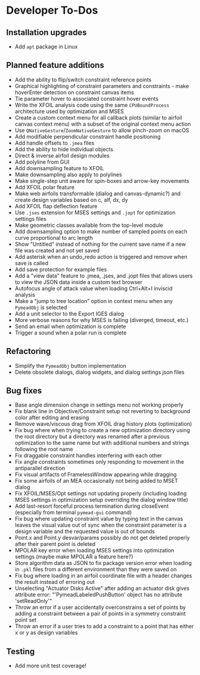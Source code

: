Developer To-Dos
================

Installation upgrades
---------------------
- Add `apt` package in Linux

Planned feature additions
-------------------------
- Add the ability to flip/switch constraint reference points
- Graphical highlighting of constraint parameters and constraints - make hoverEnter detection on constraint canvas items
- Tie parameter hover to associated constraint hover events
- Write the XFOIL analysis code using the same `CPUBoundProcess` architecture used by optimization and MSES
- Create a custom context menu for all callback plots (similar to airfoil canvas context menu) with a subset of the
  original context menu action
- Use `QNativeGesture`/`ZoomNativeGesture` to allow pinch-zoom on macOS
- Add modifiable perpendicular constraint handle positioning
- Add handle offsets to `.jmea` files
- Add the ability to hide individual objects
- Direct & inverse airfoil design modules
- Add polyline from GUI
- Add downsampling feature to XFOIL
- Make downsampling also apply to polylines
- Make single-step unit aware for spin-boxes and arrow-key movements
- Add XFOIL polar feature
- Make web airfoils transformable (dialog and canvas-dynamic?) and create design variables based on
  c, alf, dx, dy
- Add XFOIL flap deflection feature
- Use `.jses` extension for MSES settings and `.jopt` for optimization settings files
- Make geometric classes available from the top-level module
- Add downsampling option to make number of sampled points on each curve proportional to arc length
- Show "Untitled" instead of nothing for the current save name if a new file was created and not
  yet saved
- Add asterisk when an undo_redo action is triggered and remove when save is called
- Add save protection for example files
- Add a "view data" feature to .jmea, .jses, and .jopt files that allows users to view the JSON
  data inside a custom text browser
- Autofocus angle of attack value when loading Ctrl+Alt+I inviscid analysis
- Make a "jump to tree location" option in context menu when any `PymeadObj` is selected
- Add a unit selector to the Export IGES dialog
- More verbose reasons for why MSES is failing (diverged, timeout, etc.)
- Send an email when optimization is complete
- Trigger a sound when a polar run is complete

Refactoring
-----------
- Simplify the `PymeadObj` button implementation
- Delete obsolete dialogs, dialog widgets, and dialog settings json files

Bug fixes
---------
- Base angle dimension change in settings menu not working properly
- Fix blank line in Objective/Constraint setup not reverting to background color after editing and erasing
- Remove wave/viscous drag from XFOIL drag history plots (optimization)
- Fix bug where when trying to create a new optimization directory using the root directory but a directory was renamed
  after a previous optimization to the same name but with additional numbers and strings following the root name
- Fix draggable constraint handles interfering with each other
- Fix angle constraints sometimes only responding to movement in the antiparallel direction
- Fix visual artifacts of FramelessWindow appearing while dragging
- Fix some airfoils of an MEA occasionally not being added to MSET dialog
- Fix XFOIL/MSES/Opt settings not updating properly (including loading MSES settings in optimization setup overriding 
  the dialog window title)
- Add last-resort forceful process termination during closeEvent (especially from terminal `pymead-gui` command)
- Fix bug where updating constraint value by typing text in the canvas leaves the visual value out of sync
  when the constraint parameter is a design variable and the requested value is out of bounds
- Point.x and Point.y desvar/params possibly do not get deleted properly after their parent point is deleted
- MPOLAR key error when loading MSES settings into optimization settings (maybe make MPOLAR a feature here?)
- Store algorithm data as JSON to fix package version error when loading in `.pkl` files from
  a different environment than they were saved on
- Fix bug where loading in an airfoil coordinate file with a header changes the result instead of erroring out
- Unselecting "Actuator Disks Active" after adding an actuator disk gives attribute error:
  "'PymeadLabeledPushButton' object has no attribute 'setReadOnly'"
- Throw an error if a user accidentally overconstrains a set of points by adding a constraint between a pair of
  points in a symmetry constraint point set
- Throw an error if a user tries to add a constraint to a point that has either x or y as design variables

Testing
-------
- Add more unit test coverage!
